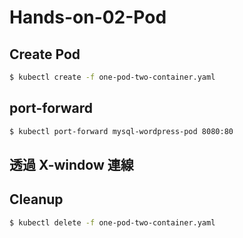 # Hands-on-02-Pod

## Create Pod

```sh
$ kubectl create -f one-pod-two-container.yaml
```

## port-forward

```sh
$ kubectl port-forward mysql-wordpress-pod 8080:80
```

## 透過 X-window 連線

## Cleanup

```sh
$ kubectl delete -f one-pod-two-container.yaml
```
